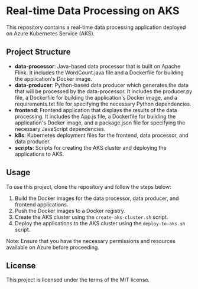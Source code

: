 # Real-time Data Processing on AKS

This repository contains a real-time data processing application deployed on Azure Kubernetes Service (AKS).

## Project Structure

- **data-processor**: Java-based data processor that is built on Apache Flink. It includes the WordCount.java file and a Dockerfile for building the application's Docker image.
- **data-producer**: Python-based data producer which generates the data that will be processed by the data-processor. It includes the producer.py file, a Dockerfile for building the application's Docker image, and a requirements.txt file for specifying the necessary Python dependencies.
- **frontend**: Frontend application that displays the results of the data processing. It includes the App.js file, a Dockerfile for building the application's Docker image, and a package.json file for specifying the necessary JavaScript dependencies.
- **k8s**: Kubernetes deployment files for the frontend, data processor, and data producer.
- **scripts**: Scripts for creating the AKS cluster and deploying the applications to AKS.

## Usage

To use this project, clone the repository and follow the steps below:

1. Build the Docker images for the data processor, data producer, and frontend applications.
2. Push the Docker images to a Docker registry.
3. Create the AKS cluster using the `create-aks-cluster.sh` script.
4. Deploy the applications to the AKS cluster using the `deploy-to-aks.sh` script.

Note: Ensure that you have the necessary permissions and resources available on Azure before proceeding.

## License

This project is licensed under the terms of the MIT license.
